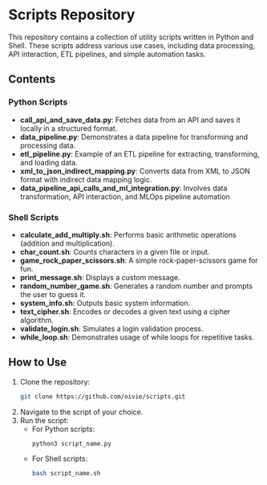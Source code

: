 # Scripts Repository

This repository contains a collection of utility scripts written in Python and Shell. These scripts address various use cases, including data processing, API interaction, ETL pipelines, and simple automation tasks.

## Contents

### Python Scripts
- **call_api_and_save_data.py**: Fetches data from an API and saves it locally in a structured format.
- **data_pipeline.py**: Demonstrates a data pipeline for transforming and processing data.
- **etl_pipeline.py**: Example of an ETL pipeline for extracting, transforming, and loading data.
- **xml_to_json_indirect_mapping.py**: Converts data from XML to JSON format with indirect data mapping logic.
- **data_pipeline_api_calls_and_ml_integration.py**: Involves data transformation, API interaction, and MLOps pipeline automation

### Shell Scripts
- **calculate_add_multiply.sh**: Performs basic arithmetic operations (addition and multiplication).
- **char_count.sh**: Counts characters in a given file or input.
- **game_rock_paper_scissors.sh**: A simple rock-paper-scissors game for fun.
- **print_message.sh**: Displays a custom message.
- **random_number_game.sh**: Generates a random number and prompts the user to guess it.
- **system_info.sh**: Outputs basic system information.
- **text_cipher.sh**: Encodes or decodes a given text using a cipher algorithm.
- **validate_login.sh**: Simulates a login validation process.
- **while_loop.sh**: Demonstrates usage of while loops for repetitive tasks.

## How to Use
1. Clone the repository:
   ```bash
   git clone https://github.com/oivie/scripts.git
   ```
2. Navigate to the script of your choice.
3. Run the script:
   - For Python scripts:
     ```bash
     python3 script_name.py
     ```
   - For Shell scripts:
     ```bash
     bash script_name.sh
     ```

